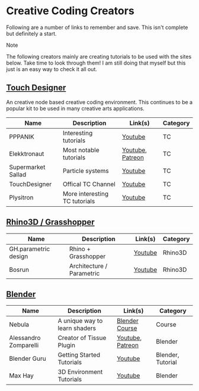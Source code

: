 # Creative Coding Creators

Following are a number of links to remember and save. This isn't complete but definitely a start. 

> [!Note]
> The following creators mainly are creating tutorials to be used with the sites below. Take time to look through them! I am still doing that myself but this just is an easy way to check it all out. 

## [Touch Designer](https://derivative.ca/) 
An creative node based creative coding environment. This continues to be a popular kit to be used in many creative arts applications. 

| Name | Description | Link(s) | Category | 
| --- | --- | --- | --- |
| PPPANIK | Interesting tutorials | [Youtube](https://www.youtube.com/@pppanik007/videos) | TC | 
| Elekktronaut | Most notable tutorials | [Youtube](https://www.youtube.com/@elekktronaut), [Patreon](https://www.patreon.com/elekktronaut) | TC | 
| Supermarket Sallad | Particle systems |  [Youtube](https://www.youtube.com/@supermarketsallad/videos) | TC | 
| TouchDesigner | Offical TC Channel | [Youtube](https://www.youtube.com/@TouchDesignerOfficial/videos) | TC | 
| Plysitron | More interesting TC tutorials | [Youtube](https://www.youtube.com/@plyzitron) | TC |

## [Rhino3D / Grasshopper](https://www.rhino3d.com/)

| Name | Description | Link(s) | Category | 
| --- | --- | --- | --- |
| GH.parametric design | Rhino + Grasshopper | [Youtube](https://www.youtube.com/@RhinoGrasshopper) | Rhino3D |
| Bosrun | Architecture / Parametric | [Youtube](https://www.youtube.com/@bosrun_lrm) | Rhino3D | 

## [Blender](https://www.blender.org/)


| Name | Description | Link(s) | Category | 
| --- | --- |--- | --- |
| Nebula | A unique way to learn shaders | [Blender Course](https://blendermarket.com/products/nebula-course?ref=311) | Course | 
| Alessandro Zomparelli| Creator of Tissue Plugin | [Youtube](https://www.youtube.com/@AlessandroZomparelli/videos), [Patreon](https://www.patreon.com/alessandrozomparelli)| Blender |
| Blender Guru | Getting Started Tutorials | [Youtube](https://www.youtube.com/@blenderguru)| Blender, Tutorial |
| Max Hay | 3D Environment Tutorials |  [Youtube](https://www.youtube.com/@maxhayart) | Blender | 